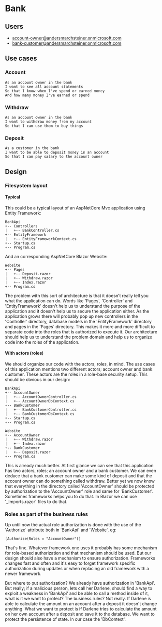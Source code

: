 # Bank
## Users
* account-owner@andersmarchsteiner.onmicrosoft.com
* bank-customer@andersmarchsteiner.onmicrosoft.com
## Use cases
### Account
```
As an account owner in the bank
I want to see all account statements 
So that I know when I've spend or earned money 
And how many money I've earned or spend
```
### Withdraw
```
As an account owner in the bank
I want to withdraw money from my account
So that I can use them to buy things
```
### Deposit
```
As a customer in the bank
I want to be able to deposit money in an account
So that I can pay salary to the account owner 
```

## Design

### Filesystem layout

#### Typical
This could be a typical layout of an AspNetCore Mvc application using Entity Framework:
```
BankApi
+-- Controllers
|   +-- BankController.cs
+-- EntityFramework
|   +-- EntityFrameworkContext.cs
+-- Startup.cs
+-- Program.cs
```
And an corresponding AspNetCore Blazor Website:
```
Website
+-- Pages
|   +-- Deposit.razor
|   +-- Withdraw.razor
|   +-- Index.razor
+-- Program.cs
```
The problem with this sort of architecture is that it doesn't really tell you what the application
can do. Words like 'Pages', 'Controller' and 'EntityFramework' doesn't help us to understand the purpose
of the application and it doesn't help us to secure the application either.
As the application grows there will probably pop up new controllers in the 'Controller' directory,
database models in the 'EntityFramework' directory and pages in the 'Pages' directory.
This makes it more and more difficult to separate code into the roles that is authorized to execute it.
Our architecture should help us to understand the problem domain and help us to organize code
into the roles of the application.

#### With actors (roles)
We should organize our code with the actors, roles, in mind.
The use cases of this application mentions two different actors; account owner and bank customer.
These actors are the roles in a role-base security setup. This should be obvious in our design:
```
BankApi
+-- AccountOwner
|   +-- AccountOwnerController.cs
|   +-- AccountOwnerDbContext.cs
+-- BankCustomer
|   +-- BankCustomerController.cs
|   +-- BankCustomerDbContext.cs
+-- Startup.cs
+-- Program.cs
```
```
Website
+-- AccountOwner
|   +-- Withdraw.razor
|   +-- Index.razor
+-- BankCustomer
|   +-- Deposit.razor
+-- Program.cs
```
This is already much better. At first glance we can see that this application has two actors, roles;
an account owner and a bank customer. We can even deduce that a bank customer can make some kind of
deposit and that the account owner can do something called withdraw.
Better yet we now know that everything in the directory called 'AccountOwner' should be protected
by authorization to the 'AccountOwner' role and same for 'BankCustomer'. Sometimes frameworks
helps you to do that. In Blazor we can use '_Imports.razor' files to do that.

### Roles as part of the business rules
Up until now the actual role authorization is done with the use of the 'Authorize' attribute both
in 'BankApi' and 'Website', eg:
```
[Authorize(Roles = "AccountOwner")]
```
That's fine. Whatever framework one uses it probably has some mechanism for role-based authorization
and that mechanism should be used.
But our design should also have a mechanism to ensure authorization. Frameworks changes fast and often and it's easy
to forget framework specific authorization during updates or when replacing an old framework with a newer framework.

But where to put authorization? We already have authorization in 'BankApi'.
But really; if a malicious person, lets call her Darlene, should find a way to exploit a weakness in 'BankApi'
and be able to call a method inside of it, what is it we want to protect?
The business rules? Not really. If Darlene is able to calculate the amount on an account after a deposit it doesn't change
anything. What we want to protect is if Darlene tries to calculate the amount on her own account after a deposit and save
it to the database. We want to protect the persistence of state. In our case the 'DbContext'.

